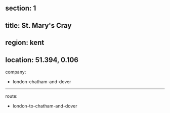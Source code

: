 section: 1
----
title: St. Mary's Cray
----
region: kent
----
location: 51.394, 0.106
----
company:
- london-chatham-and-dover
----
route:
- london-to-chatham-and-dover
